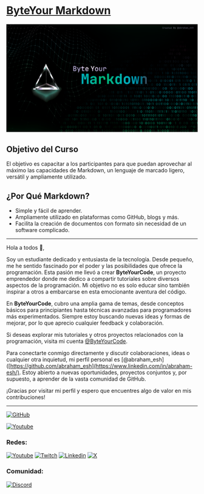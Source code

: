 # [ByteYour Markdown](https://github.com/A-esh/Byte-your-Markdown)
[![This is the ByteYourCode Logo](https://github.com/A-esh/Byte-your-Markdown/blob/main/Resource/Markdown%20Banner.png?raw=true)](https://github.com/A-esh/Byte-your-Markdown)

## Objetivo del Curso
El objetivo es capacitar a los participantes para que puedan aprovechar al máximo las capacidades de Markdown, un lenguaje de marcado ligero, versátil y ampliamente utilizado.

## ¿Por Qué Markdown?
- Simple y fácil de aprender.
- Ampliamente utilizado en plataformas como GitHub, blogs y más.
- Facilita la creación de documentos con formato sin necesidad de un software complicado.

---

Hola a todos 👋,

Soy un estudiante dedicado y entusiasta de la tecnología. Desde pequeño, me he sentido fascinado por el poder y las posibilidades que ofrece la programación. Esta pasión me llevó a crear **ByteYourCode**, un proyecto emprendedor donde me dedico a compartir tutoriales sobre diversos aspectos de la programación. Mi objetivo no es solo educar sino también inspirar a otros a embarcarse en esta emocionante aventura del código.

En **ByteYourCode**, cubro una amplia gama de temas, desde conceptos básicos para principiantes hasta técnicas avanzadas para programadores más experimentados. Siempre estoy buscando nuevas ideas y formas de mejorar, por lo que aprecio cualquier feedback y colaboración.

Si deseas explorar mis tutoriales y otros proyectos relacionados con la programación, visita mi cuenta [@ByteYourCode]([https://github.com/ByteYourCode](https://www.youtube.com/channel/UCSki3rWVSXcFRTKYY9F0wjQ)). 

Para conectarte conmigo directamente y discutir colaboraciones, ideas o cualquier otra inquietud, mi perfil personal es [@abraham_esh]([https://github.com/abraham_esh](https://www.linkedin.com/in/abraham-esh/). Estoy abierto a nuevas oportunidades, proyectos conjuntos y, por supuesto, a aprender de la vasta comunidad de GitHub.

¡Gracias por visitar mi perfil y espero que encuentres algo de valor en mis contribuciones!

---
[![GitHub](https://img.shields.io/badge/GitHub-Mi_perfil-5B47ED?style=for-the-badge&logo=github&logoColor=white&labelColor=101010)](https://github.com/A-esh)

[![Youtube](https://img.shields.io/badge/Youtube_Programación-Byte_Your_Code-FF0000?style=for-the-badge&logo=youtube&logoColor=white&labelColor=101010)](https://www.youtube.com/channel/UCSki3rWVSXcFRTKYY9F0wjQ)

### Redes:
[![Youtube](https://img.shields.io/badge/Youtube_Personal-abraham_esh-FF0000?style=for-the-badge&logo=youtube&logoColor=white&labelColor=101010)](https://www.youtube.com/channel/UCSH1XcdzydJAUu388EhaQwA) [![Twitch](https://img.shields.io/badge/Twitch-Directos-9146FF?style=for-the-badge&logo=twitch&logoColor=white&labelColor=101010)](https://twitch.com/abraham_esh) [![Linkedin](https://img.shields.io/badge/Linkedin-Perfil_Profesional-2867B2?style=for-the-badge&logo=linkedin&logoColor=white&labelColor=101010)](https://www.linkedin.com/in/abraham-esh/) [![X](https://img.shields.io/badge/Twitter-X-000000?style=for-the-badge&logo=x&logoColor=white&labelColor=101010)](https://twitter.com/abraham_esh)

### Comunidad:
[![Discord](https://img.shields.io/badge/Discord-Canal_de_la_comunidad-5865F2?style=for-the-badge&logo=discord&logoColor=white&labelColor=101010)](https://discord.gg/eh7BFDB)

<!---
A-esh/A-esh is a ✨ special ✨ repository because its `README.md` (this file) appears on your GitHub profile.
You can click the Preview link to take a look at your changes.
--->
